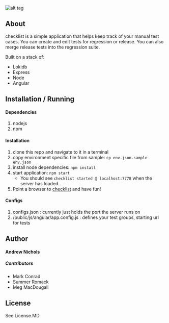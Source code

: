![alt tag](https://raw.githubusercontent.com/Lotame/checklist/master/public/img/logo.png)


## About
checklist is a simple application that helps keep track of your manual test cases. You can create and edit tests for regression or release. You can also merge release tests into the regression suite.

Built on a stack of: 
* Lokidb
* Express
* Node 
* Angular

## Installation / Running
 
#### Dependencies
1. nodejs
2. npm

#### Installation
1. clone this repo and navigate to it in a terminal
2. copy environment specific file from sample: `cp env.json.sample env.json`
3. install node dependencies: `npm install`
4. start application: `npm start` 
   * You should see `checklist started @ localhost:7778` when the server has loaded. 
5. Point a browser to [checklist](http://127.0.0.1:778/) and have fun!

#### Configs
1. configs.json : currently just holds the port the server runs on
2. /public/js/angular/app.config.js : defines your test groups, starting url for tests

## Author
#### Andrew Nichols

##### Contributors
- Mark Conrad
- Summer Romack 
- Meg MacDougall

## License
See License.MD